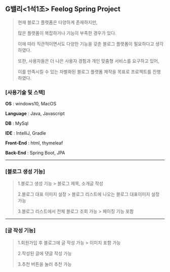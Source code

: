 ## G밸리<1석1조> Feelog Spring Project

> 현재 블로그 플랫폼은 다양하게 존재하지만,
> 
> 많은 플랫폼이 복잡하거나 기능이 부족한 경우가 있다.
> 
> 이에 따라 직관적이면서도 다양한 기능을 갖춘 블로그 플랫폼이 필요하다고 생각하였다.
> 
> 또한, 사용자들은 더 나은 사용자 경험과 개인 맞춤형 서비스를 요구하고 있어,
> 
> 이를 만족시킬 수 있는 차별화된 블로그 플랫폼 제작을 목표로 프로젝트를 진행하였다.

### [사용기술 및 스택]

**OS** : windows10, MacOS

**Language** : Java, Javascript

**DB** : MySql

**IDE** : IntelliJ, Gradle

**Front-End** : html, thymeleaf

**Back-End** : Spring Boot, JPA

-----
### [블로그 생성 기능] ###
>
> 1.블로그 생성 기능 > 블로그 제목, 소개글 작성
>
> 2.블로그 대표 이미지 설정 > 블로그 리스트에 나오는 블로그 대표이미지 설정 가능
>
> 3.블로그 리스트에서 전체 블로그 조회 가능 > 페이징 기능 포함
----
### [글 작성 기능] ###
>
> 1.회원가입 후 블로그에 글 작성 가능 > 이미지 포함 가능
>
> 2.작성된 글에 댓글 작성 가능
>
> 3.추천 버튼을 눌러 추천 가능


